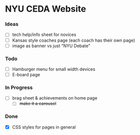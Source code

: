 # NYU CEDA Website

### Ideas

- [ ] tech help/info sheet for novices
- [ ] Kansas style coaches page (each coach has their own page)
- [ ] image as banner vs just "NYU Debate"

### Todo

- [ ] Hamburger menu for small width devices
- [ ] E-board page

### In Progress

- [ ] brag sheet & achievements on home page
  - [ ] ~~make it a carousel~~

### Done

- [x] CSS styles for pages in general

